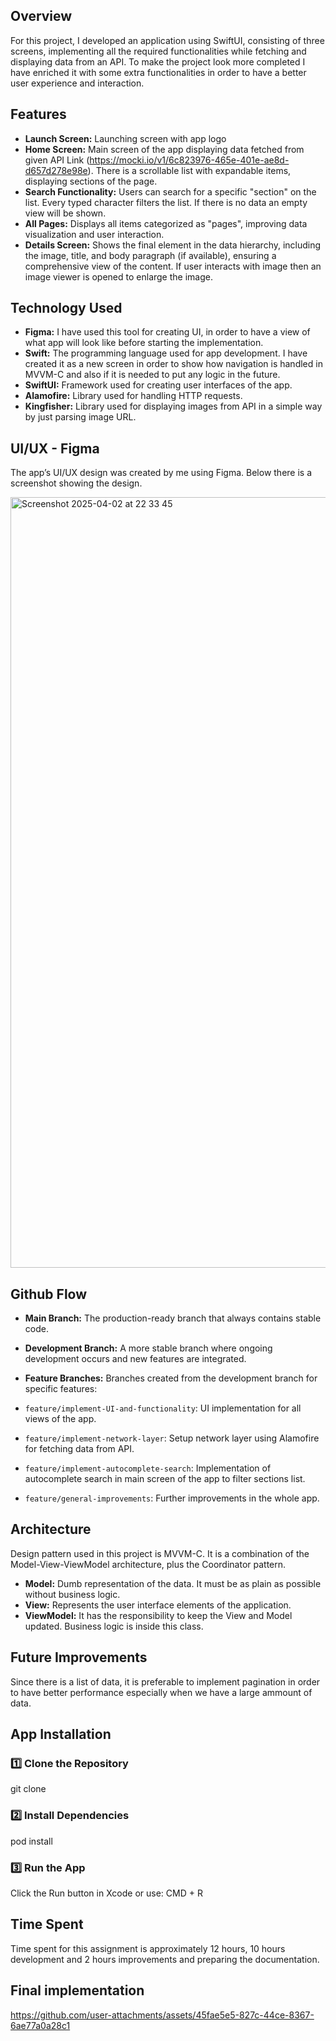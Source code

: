 ## Overview

For this project, I developed an application using SwiftUI, consisting of three screens, implementing all the required functionalities while fetching and displaying data from an API. To make the project look more completed I have enriched it with some extra functionalities in order to have a better user experience and interaction.


## Features

- **Launch Screen:** Launching screen with app logo
- **Home Screen:** Main screen of the app displaying data fetched from given API Link (https://mocki.io/v1/6c823976-465e-401e-ae8d-d657d278e98e).
There is a scrollable list with expandable items, displaying sections of the page.
- **Search Functionality:** Users can search for a specific "section" on the list. Every typed character filters the list. If there is no data an empty view will be shown. 
- **All Pages:** Displays all items categorized as "pages", improving data visualization and user interaction.
- **Details Screen:** Shows the final element in the data hierarchy, including the image, title, and body paragraph (if available), ensuring a comprehensive view of the content. If user interacts with image then an image viewer is opened to enlarge the image.


## Technology Used

- **Figma:** I have used this tool for creating UI, in order to have a view of what app will look like before starting the implementation.
- **Swift:** The programming language used for app development. I have created it as a new screen in order to show how navigation is handled in MVVM-C and also if it is needed to put any logic in the future.
- **SwiftUI:** Framework used for creating user interfaces of the app.
- **Alamofire:** Library used for handling HTTP requests.
- **Kingfisher:** Library used for displaying images from API in a simple way by just parsing image URL.

## UI/UX - Figma

The app’s UI/UX design was created by me using Figma. Below there is a screenshot showing the design.

<img width="1233" alt="Screenshot 2025-04-02 at 22 33 45" src="https://github.com/user-attachments/assets/00584364-1626-4be0-897b-61657c3f6ef0" />

## Github Flow

- **Main Branch:** The production-ready branch that always contains stable code.
- **Development Branch:** A more stable branch where ongoing development occurs and new features are integrated.
- **Feature Branches:** Branches created from the development branch for specific features:

- `feature/implement-UI-and-functionality`: UI implementation for all views of the app.
- `feature/implement-network-layer`: Setup network layer using Alamofire for fetching data from API.
- `feature/implement-autocomplete-search`: Implementation of autocomplete search in main screen of the app to filter sections list.
- `feature/general-improvements`: Further improvements in the whole app.

## Architecture

Design pattern used in this project is MVVM-C. It is a combination of the Model-View-ViewModel architecture, plus the Coordinator pattern.

- **Model:** Dumb representation of the data. It must be as plain as possible without business logic.
- **View:** Represents the user interface elements of the application.
- **ViewModel:** It has the responsibility to keep the View and Model updated. Business logic is inside this class.


## Future Improvements

Since there is a list of data, it is preferable to implement pagination in order to have better performance especially when we have a large ammount of data.

## App Installation

### 1️⃣ Clone the Repository  

git clone <repository-url>

### 2️⃣ Install Dependencies

pod install

### 3️⃣ Run the App

Click the Run button in Xcode or use: CMD + R

## Time Spent

Time spent for this assignment is approximately 12 hours, 10 hours development and 2 hours improvements and preparing the documentation.

## Final implementation






https://github.com/user-attachments/assets/45fae5e5-827c-44ce-8367-6ae77a0a28c1




